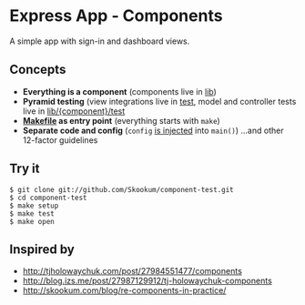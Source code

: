 # Express App - Components

A simple app with sign-in and dashboard views.

## Concepts

- **Everything is a component** (components live in [lib](component-test/tree/master/lib))
- **Pyramid testing** (view integrations live in [test](component-test/tree/master/test), model and controller tests live in [lib/{component}/test]([make](component-test/tree/master/lib/users/test))
- **[Makefile](component-test/tree/master/Makefile) as entry point** (everything starts with `make`)
- **Separate code and config** (`config` [is injected](component-test/tree/master/app.js) into `main()`) ...and other 12-factor guidelines

## Try it

```
$ git clone git://github.com/Skookum/component-test.git
$ cd component-test
$ make setup
$ make test
$ make open
```

## Inspired by

- http://tjholowaychuk.com/post/27984551477/components
- http://blog.izs.me/post/27987129912/tj-holowaychuk-components
- http://skookum.com/blog/re-components-in-practice/

